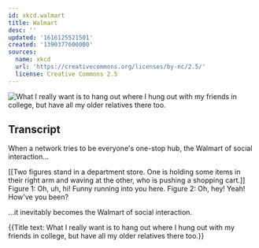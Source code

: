 ```yaml
---
id: xkcd.walmart
title: Walmart
desc: ''
updated: '1616125521501'
created: '1390377600000'
sources:
  name: xkcd
  url: 'https://creativecommons.org/licenses/by-nc/2.5/'
  license: Creative Commons 2.5
---
```

![What I really want is to hang out where I hung out with my friends in college, but have all my older relatives there too.](https://imgs.xkcd.com/comics/walmart.png)

## Transcript
When a network tries to be everyone's one-stop hub, the Walmart of social interaction...

[[Two figures stand in a department store. One is holding some items in their right arm and waving at the other, who is pushing a shopping cart.]]
Figure 1: Oh, uh, hi! Funny running into you here.
Figure 2: Oh, hey! Yeah! How've you been?

...it inevitably becomes the Walmart of social interaction.

{{Title text: What I really want is to hang out where I hung out with my friends in college, but have all my older relatives there too.}}
